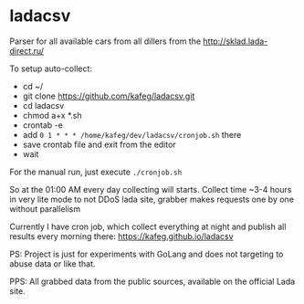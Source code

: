 # ladacsv
Parser for all available cars from all dillers from the http://sklad.lada-direct.ru/

To setup auto-collect:
- cd ~/
- git clone https://github.com/kafeg/ladacsv.git
- cd ladacsv
- chmod a+x *.sh
- crontab -e
- add ```0 1 * * * /home/kafeg/dev/ladacsv/cronjob.sh``` there
- save crontab file and exit from the editor
- wait

For the manual run, just execute ```./cronjob.sh```

So at the 01:00 AM every day collecting will starts. Collect time ~3-4 hours in very lite mode to not DDoS lada site, grabber makes requests one by one without parallelism

Currently I have cron job, which collect everything at night and publish all results every morning there: https://kafeg.github.io/ladacsv

PS: Project is just for experiments with GoLang and does not targeting to abuse data or like that.

PPS: All grabbed data from the public sources, available on the official Lada site.
